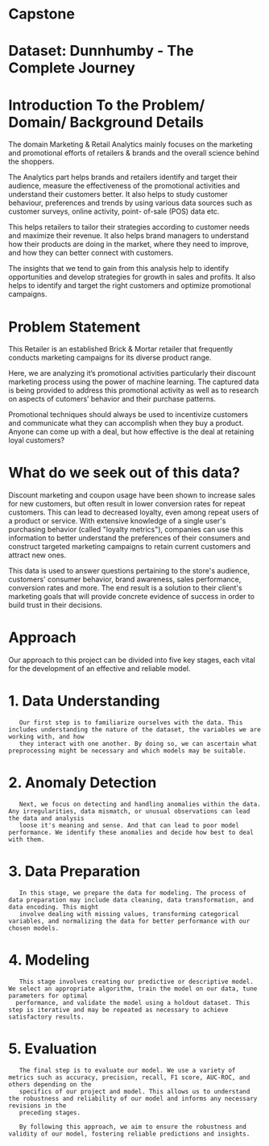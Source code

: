 # Capstone

# Dataset:  Dunnhumby - The Complete Journey

# Introduction To the Problem/ Domain/ Background Details
  The domain Marketing & Retail Analytics mainly focuses on the marketing and promotional efforts of retailers & brands and the overall science behind the shoppers.

  The Analytics part helps brands and retailers identify and target their audience, measure the effectiveness of the promotional activities and understand their 
  customers better. It also helps to study customer behaviour, preferences and trends by using various data sources such as customer surveys, online activity, point- 
  of-sale (POS) data etc.

  This helps retailers to tailor their strategies according to customer needs and maximize their revenue. It also helps brand managers to understand how their 
  products are doing in the market, where they need to improve, and how they can better connect with customers.

  The insights that we tend to gain from this analysis help to identify opportunities and develop strategies for growth in sales and profits. It also helps to 
  identify and target the right customers and optimize promotional campaigns.

# Problem Statement
  This Retailer is an established Brick & Mortar retailer that frequently conducts marketing campaigns for its diverse product range.

  Here, we are analyzing it’s promotional activities particularly their discount marketing process using the power of machine learning. The captured data is being 
  provided to address this promotional activity as well as to research on aspects of cutomers’ behavior and their purchase patterns.

  Promotional techniques should always be used to incentivize customers and communicate what they can accomplish when they buy a product. Anyone can come up with a 
  deal, but how effective is the deal at retaining loyal customers?

# What do we seek out of this data?
  Discount marketing and coupon usage have been shown to increase sales for new customers, but often result in lower conversion rates for repeat customers. This can 
  lead to decreased loyalty, even among repeat users of a product or service. With extensive knowledge of a single user's purchasing behavior (called "loyalty 
  metrics"), companies can use this information to better understand the preferences of their consumers and construct targeted marketing campaigns to retain current 
  customers and attract new ones.

  This data is used to answer questions pertaining to the store's audience, customers' consumer behavior, brand awareness, sales performance, conversion rates and 
  more. The end result is a solution to their client's marketing goals that will provide concrete evidence of success in order to build trust in their decisions.

# Approach
  Our approach to this project can be divided into five key stages, each vital for the development of an effective and reliable model.

  # 1. Data Understanding
       Our first step is to familiarize ourselves with the data. This includes understanding the nature of the dataset, the variables we are working with, and how 
       they interact with one another. By doing so, we can ascertain what preprocessing might be necessary and which models may be suitable.

  # 2. Anomaly Detection
       Next, we focus on detecting and handling anomalies within the data. Any irregularities, data mismatch, or unusual observations can lead the data and analysis 
       loose it's meaning and sense. And that can lead to poor model performance. We identify these anomalies and decide how best to deal with them.

  # 3. Data Preparation
       In this stage, we prepare the data for modeling. The process of data preparation may include data cleaning, data transformation, and data encoding. This might 
       involve dealing with missing values, transforming categorical variables, and normalizing the data for better performance with our chosen models.

  # 4. Modeling
       This stage involves creating our predictive or descriptive model. We select an appropriate algorithm, train the model on our data, tune parameters for optimal 
      performance, and validate the model using a holdout dataset. This step is iterative and may be repeated as necessary to achieve satisfactory results.

  # 5. Evaluation
       The final step is to evaluate our model. We use a variety of metrics such as accuracy, precision, recall, F1 score, AUC-ROC, and others depending on the 
       specifics of our project and model. This allows us to understand the robustness and reliability of our model and informs any necessary revisions in the 
       preceding stages.

       By following this approach, we aim to ensure the robustness and validity of our model, fostering reliable predictions and insights.
